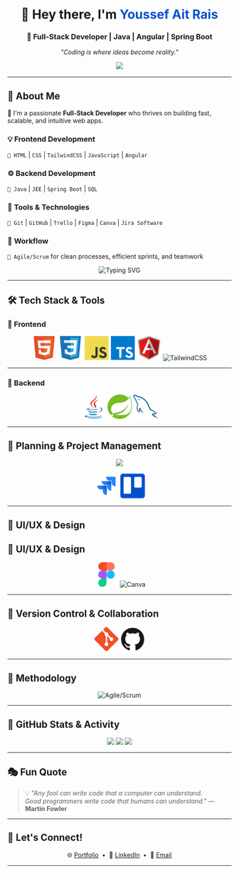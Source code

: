 <h1 align="center">👋 Hey there, I'm <span style="color:#0052CC">Youssef Ait Rais</span></h1>
<h3 align="center">🚀 Full-Stack Developer | Java | Angular | Spring Boot</h3>
<p align="center"><em>"Coding is where ideas become reality."</em></p>

<p align="center">
  <img src="https://user-images.githubusercontent.com/74038190/235224431-e8c8c12e-6826-47f1-89fb-2ddad83b3abf.gif" width="300">
</p>

---

## 🚀 About Me  

🎯 I'm a passionate **Full-Stack Developer** who thrives on building fast, scalable, and intuitive web apps.

### 💡 **Frontend Development**
`🔹 HTML` | `CSS` | `TailwindCSS` | `JavaScript` | `Angular`

### ⚙️ **Backend Development**
`🔹 Java` | `JEE` | `Spring Boot` | `SQL`

### 🧰 **Tools & Technologies**
`🔹 Git` | `GitHub` | `Trello` | `Figma` | `Canva` | `Jira Software`

### 📌 **Workflow**
`🔹 Agile/Scrum` for clean processes, efficient sprints, and teamwork

<p align="center">
  <img src="https://readme-typing-svg.herokuapp.com?font=Fira+Code&size=20&pause=1000&center=true&vCenter=true&width=435&lines=Pixel+Perfect+Frontend;Enterprise+Ready+Backends;Agile+Developer;Code.+Commit.+Deploy." alt="Typing SVG" />
</p>

---

## 🛠️ Tech Stack & Tools

### 🎯 Frontend
<p align="center">
  <img src="https://raw.githubusercontent.com/devicons/devicon/master/icons/html5/html5-original.svg" width="55" alt="HTML" />
  <img src="https://raw.githubusercontent.com/devicons/devicon/master/icons/css3/css3-original.svg" width="55" alt="CSS" />
  <img src="https://raw.githubusercontent.com/devicons/devicon/master/icons/javascript/javascript-original.svg" width="55" alt="JavaScript" />
  <img src="https://raw.githubusercontent.com/devicons/devicon/master/icons/typescript/typescript-original.svg" width="55" alt="TypeScript" />
  <img src="https://raw.githubusercontent.com/devicons/devicon/master/icons/angularjs/angularjs-original.svg" width="55" alt="Angular" />
  <img src="https://raw.githubusercontent.com/rahulbanerjee26/githubAboutMeGenerator/main/icons/tailwind.svg" width="55" alt="TailwindCSS" />
</p>

---

### 🔧 Backend
<p align="center">
  <img src="https://raw.githubusercontent.com/devicons/devicon/master/icons/java/java-original.svg" width="55" alt="Java" />
  <img src="https://raw.githubusercontent.com/devicons/devicon/master/icons/spring/spring-original.svg" width="55" alt="Spring Boot" />
  <img src="https://raw.githubusercontent.com/devicons/devicon/master/icons/mysql/mysql-original.svg" width="55" alt="MySQL/SQL" />
</p>

---

## 🧠 Planning & Project Management
<p align="center">
  <img src="https://media.giphy.com/media/3o7abB06u9bNzA8lu8/giphy.gif" width="250" />
</p>
<p align="center">
  <img src="https://raw.githubusercontent.com/devicons/devicon/master/icons/jira/jira-original.svg" width="55" alt="Jira" />
  <img src="https://raw.githubusercontent.com/devicons/devicon/master/icons/trello/trello-plain.svg" width="55" alt="Trello" />
</p>

---

## 🎨 UI/UX & Design
## 🎨 UI/UX & Design
<p align="center">
  <img src="https://raw.githubusercontent.com/devicons/devicon/master/icons/figma/figma-original.svg" width="55" alt="Figma" />
  <img src="https://logodownload.org/wp-content/uploads/2021/07/canva-logo-1.png" width="90" alt="Canva" />
</p>


---

## 🤝 Version Control & Collaboration
<p align="center">
  <img src="https://raw.githubusercontent.com/devicons/devicon/master/icons/git/git-original.svg" width="55" alt="Git" />
  <img src="https://raw.githubusercontent.com/devicons/devicon/master/icons/github/github-original.svg" width="55" alt="GitHub" />
</p>

---

## 📅 Methodology
<p align="center">
  <img src="https://media.giphy.com/media/UqBIlfpEcHRgk0dzH7/giphy.gif" width="120" title="Agile/Scrum"/>
</p>

---

## 🌟 GitHub Stats & Activity
<p align="center">
  <img src="https://github-readme-stats.vercel.app/api?username=YoussefAitRais&show_icons=true&theme=radical" />
  <img src="https://github-readme-streak-stats.herokuapp.com/?user=YoussefAitRais&theme=radical" />
  <img src="https://github-readme-stats.vercel.app/api/top-langs/?username=YoussefAitRais&layout=compact&theme=radical"/>
</p>

---

## 🎭 Fun Quote

> 💡 *"Any fool can write code that a computer can understand.  
> Good programmers write code that humans can understand."* — **Martin Fowler**

---

## 🧩 Let's Connect!
<p align="center">
  🌐 <a href="#">Portfolio</a> &nbsp;•&nbsp;
  💼 <a href="#">LinkedIn</a> &nbsp;•&nbsp;
  📧 <a href="#">Email</a>
</p>

---
